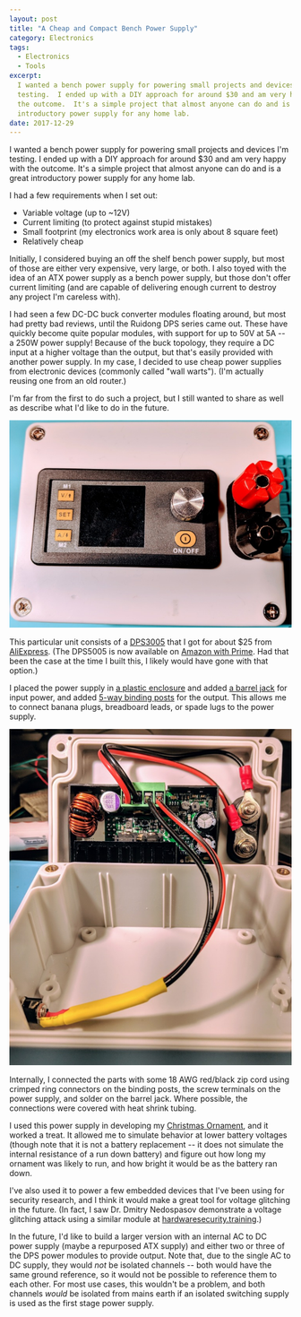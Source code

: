```yaml
---
layout: post
title: "A Cheap and Compact Bench Power Supply"
category: Electronics
tags:
  - Electronics
  - Tools
excerpt:
  I wanted a bench power supply for powering small projects and devices I'm
  testing.  I ended up with a DIY approach for around $30 and am very happy with
  the outcome.  It's a simple project that almost anyone can do and is a great
  introductory power supply for any home lab.
date: 2017-12-29
---
```


I wanted a bench power supply for powering small projects and devices I'm
testing.  I ended up with a DIY approach for around $30 and am very happy with
the outcome.  It's a simple project that almost anyone can do and is a great
introductory power supply for any home lab.

I had a few requirements when I set out:

  - Variable voltage (up to ~12V)
  - Current limiting (to protect against stupid mistakes)
  - Small footprint (my electronics work area is only about 8 square feet)
  - Relatively cheap

Initially, I considered buying an off the shelf bench power supply, but most of
those are either very expensive, very large, or both.  I also toyed with the
idea of an ATX power supply as a bench power supply, but those don't offer
current limiting (and are capable of delivering enough current to destroy any
project I'm careless with).

I had seen a few DC-DC buck converter modules floating around, but most had
pretty bad reviews, until the Ruidong DPS series came out.  These have quickly
become quite popular modules, with support for up to 50V at 5A -- a 250W power
supply!  Because of the buck topology, they require a DC input at a higher
voltage than the output, but that's easily provided with another power supply.
In my case, I decided to use cheap power supplies from electronic devices
(commonly called "wall warts").  (I'm actually reusing one from an old router.)

I'm far from the first to do such a project, but I still wanted to share as well
as describe what I'd like to do in the future.

![power supply](/img/blog/powersupply/outside.jpg)

This particular unit consists of a [DPS3005](https://amzn.to/33TBBm9) that I got
for about $25 from [AliExpress](https://www.aliexpress.com/item/RD-DPS3005-Constant-Voltage-current-Step-down-Programmable-Power-Supply-module-buck-Voltage-converter-color-LCD/32684316119.html).
(The DPS5005 is now available on [Amazon with Prime](http://amzn.to/2lZ9ah7).
Had that been the case at the time I built this, I likely would have gone with
that option.)

I placed the power supply in [a plastic enclosure](http://amzn.to/2CLi3W2) and
added [a barrel jack](http://amzn.to/2Ed0Xxl) for input power, and added
[5-way binding posts](http://amzn.to/2CJ4WVh) for the output.  This allows me to
connect banana plugs, breadboard leads, or spade lugs to the power supply.

![power supply inside](/img/blog/powersupply/inside.jpg)

Internally, I connected the parts with some 18 AWG red/black zip cord using
crimped ring connectors on the binding posts, the screw terminals on the power
supply, and solder on the barrel jack.  Where possible, the connections were
covered with heat shrink tubing.

I used this power supply in developing my
[Christmas Ornament](/2017/12/24/2017-christmas-ornament.html), and it worked a
treat.  It allowed me to simulate behavior at lower battery voltages (though
note that it is not a battery replacement -- it does not simulate the internal
resistance of a run down battery) and figure out how long my ornament was likely
to run, and how bright it would be as the battery ran down.

I've also used it to power a few embedded devices that I've been using for
security research, and I think it would make a great tool for voltage glitching
in the future.  (In fact, I saw Dr. Dmitry Nedospasov demonstrate a voltage
glitching attack using a similar module at
[hardwaresecurity.training](https://hardwaresecurity.training).)

In the future, I'd like to build a larger version with an internal AC to DC
power supply (maybe a repurposed ATX supply) and either two or three of the DPS
power modules to provide output.  Note that, due to the single AC to DC supply,
they would *not* be isolated channels -- both would have the same ground
reference, so it would not be possible to reference them to each other.  For
most use cases, this wouldn't be a problem, and both channels *would* be
isolated from mains earth if an isolated switching supply is used as the first
stage power supply.
